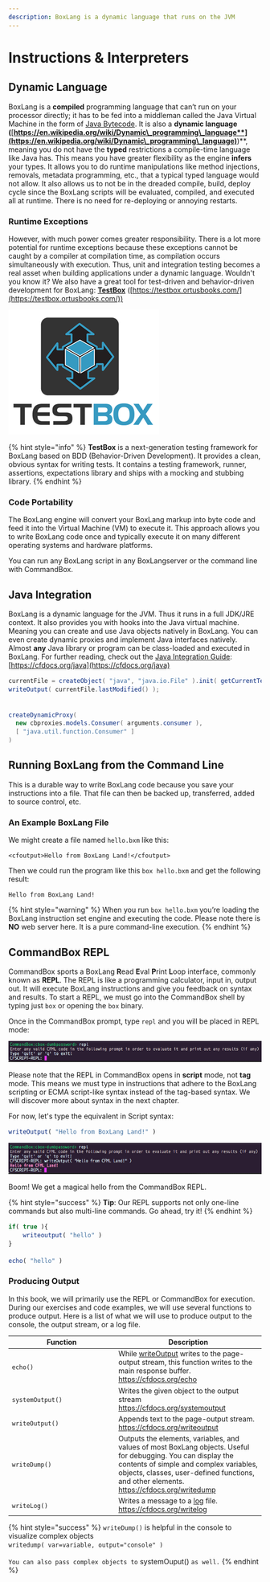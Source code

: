 ```yaml
---
description: BoxLang is a dynamic language that runs on the JVM
---
```


# Instructions & Interpreters

## Dynamic Language

BoxLang is a **compiled** programming language that can’t run on your processor directly; it has to be fed into a middleman called the Java Virtual Machine in the form of [Java Bytecode](https://en.wikipedia.org/wiki/Java\_bytecode). It is also a **dynamic language (**[**https://en.wikipedia.org/wiki/Dynamic\_programming\_language**](https://en.wikipedia.org/wiki/Dynamic\_programming\_language)**)**, meaning you do not have the **typed** restrictions a compile-time language like Java has. This means you have greater flexibility as the engine **infers** your types. It allows you to do runtime manipulations like method injections, removals, metadata programming, etc., that a typical typed language would not allow. It also allows us to not be in the dreaded compile, build, deploy cycle since the BoxLang scripts will be evaluated, compiled, and executed all at runtime. There is no need for re-deploying or annoying restarts.

### Runtime Exceptions

However, with much power comes greater responsibility. There is a lot more potential for runtime exceptions because these exceptions cannot be caught by a compiler at compilation time, as compilation occurs simultaneously with execution. Thus, unit and integration testing becomes a real asset when building applications under a dynamic language. Wouldn't you know it? We also have a great tool for test-driven and behavior-driven development for BoxLang: [**TestBox**](https://testbox.ortusbooks.com/) ([https://testbox.ortusbooks.com/](https://testbox.ortusbooks.com/))

![TestBox Testing Framework](../../.gitbook/assets/testbox-logo.png)

{% hint style="info" %}
**TestBox** is a next-generation testing framework for BoxLang based on BDD (Behavior-Driven Development). It provides a clean, obvious syntax for writing tests. It contains a testing framework, runner, assertions, expectations library and ships with a mocking and stubbing library.
{% endhint %}

### Code Portability

The BoxLang engine will convert your BoxLang markup into byte code and feed it into the Virtual Machine (VM) to execute it. This approach allows you to write BoxLang code once and typically execute it on many different operating systems and hardware platforms.

You can run any BoxLang script in any BoxLangserver or the command line with CommandBox.

## Java Integration

BoxLang is a dynamic language for the JVM. Thus it runs in a full JDK/JRE context. It also provides you with hooks into the Java virtual machine. Meaning you can create and use Java objects natively in BoxLang. You can even create dynamic proxies and implement Java interfaces natively. Almost **any** Java library or program can be class-loaded and executed in BoxLang. For further reading, check out the [Java Integration Guide](https://cfdocs.org/java): [https://cfdocs.org/java](https://cfdocs.org/java)

```java
currentFile = createObject( "java", "java.io.File" ).init( getCurrentTemplatePath() );
writeOutput( currentFile.lastModified() );


createDynamicProxy(
  new cbproxies.models.Consumer( arguments.consumer ),
  [ "java.util.function.Consumer" ]
)
```

## Running BoxLang from the Command Line

This is a durable way to write BoxLang code because you save your instructions into a file. That file can then be backed up, transferred, added to source control, etc.

### An Example BoxLang File

We might create a file named `hello.bxm` like this:

```markup
<cfoutput>Hello from BoxLang Land!</cfoutput>
```

Then we could run the program like this `box hello.bxm` and get the following result:

```
Hello from BoxLang Land!
```

{% hint style="warning" %}
When you run `box hello.bxm` you’re loading the BoxLang instruction set engine and executing the code. Please note there is **NO** web server here. It is a pure command-line execution.
{% endhint %}

## CommandBox REPL

CommandBox sports a BoxLang **R**ead **E**val **P**rint **L**oop interface, commonly known as **REPL**. The REPL is like a programming calculator, input in, output out. It will execute BoxLang instructions and give you feedback on syntax and results. To start a REPL, we must go into the CommandBox shell by typing just `box` or opening the `box` binary.

Once in the CommandBox prompt, type `repl` and you will be placed in REPL mode:

![CommandBox](../../assets/repl.png)

Please note that the REPL in CommandBox opens in **script** mode, not **tag** mode. This means we must type in instructions that adhere to the BoxLang scripting or ECMA script-like syntax instead of the tag-based syntax. We will discover more about syntax in the next chapter.

For now, let's type the equivalent in Script syntax:

```javascript
writeOutput( "Hello from BoxLang Land!" )
```

![CommandBox](../../assets/repl-hello.png)

Boom! We get a magical hello from the CommandBox REPL.

{% hint style="success" %}
**Tip**: Our REPL supports not only one-line commands but also multi-line commands. Go ahead, try it!
{% endhint %}

```javascript
if( true ){
    writeoutput( "hello" )
}

echo( "hello" )
```

### Producing Output

In this book, we will primarily use the REPL or CommandBox for execution. During our exercises and code examples, we will use several functions to produce output. Here is a list of what we will use to produce output to the console, the output stream, or a log file.

<table><thead><tr><th width="198">Function</th><th>Description</th></tr></thead><tbody><tr><td><code>echo()</code></td><td>While <a href="https://cfdocs.org/writeoutput">writeOutput</a> writes to the page-output stream, this function writes to the main response buffer.<br><a href="https://cfdocs.org/echo">https://cfdocs.org/echo</a></td></tr><tr><td><code>systemOutput()</code></td><td>Writes the given object to the output stream<br><a href="https://cfdocs.org/systemoutput">https://cfdocs.org/systemoutput</a></td></tr><tr><td><code>writeOutput()</code></td><td>Appends text to the page-output stream.<br><a href="https://cfdocs.org/writeoutput">https://cfdocs.org/writeoutput</a></td></tr><tr><td><code>writeDump()</code></td><td>Outputs the elements, variables, and values of most BoxLang objects. Useful for debugging. You can display the contents of simple and complex variables, objects, classes, user-defined functions, and other elements.<br><a href="https://cfdocs.org/writedump">https://cfdocs.org/writedump</a></td></tr><tr><td><code>writeLog()</code></td><td>Writes a message to a <a href="https://cfdocs.org/log">log</a> file.<br><a href="https://cfdocs.org/writelog">https://cfdocs.org/writelog</a></td></tr></tbody></table>

{% hint style="success" %}
`writeDump()` is helpful in the console to visualize complex objects\
`writedump( var=variable, output="console" )`\
\
`You can also pass complex objects to` systemOuput() `as well.`
{% endhint %}
